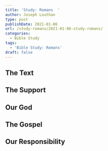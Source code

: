 ```yaml
---
title: 'Study: Romans  '
author: Joseph Louthan
type: post
publishDate: 2021-01-06
url: /study-romans/2021-01-06-study-romans/
categories:
  - Bible Study
tags:
  - 'Bible Study: Romans'
draft: false
---
```

## The Text

## The Support

## Our God

## The Gospel

## Our Responsibility

